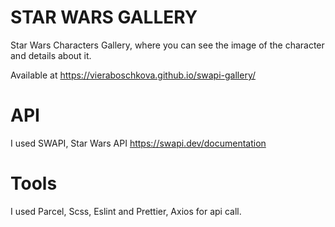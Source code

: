 # STAR WARS GALLERY
Star Wars Characters Gallery, where you can see the image of the character and details about it.

Available at https://vieraboschkova.github.io/swapi-gallery/

# API
I used SWAPI, Star Wars API https://swapi.dev/documentation

# Tools
I used Parcel, Scss, Eslint and Prettier, Axios for api call.
